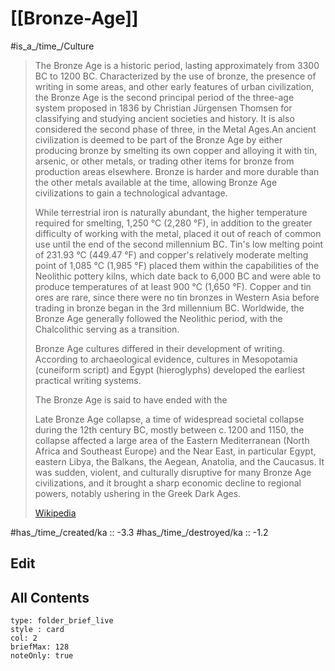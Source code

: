 # [[Bronze-Age]] 

#is_a_/time_/Culture 

> The Bronze Age is a historic period, lasting approximately from 3300 BC to 1200 BC. Characterized by the use of bronze, the presence of writing in some areas, and other early features of urban civilization, the Bronze Age is the second principal period of the three-age system proposed in 1836 by Christian Jürgensen Thomsen for classifying and studying ancient societies and history. It is also considered the second phase of three, in the Metal Ages.An ancient civilization is deemed to be part of the Bronze Age by either producing bronze by smelting its own copper and alloying it with tin, arsenic, or other metals, or trading other items for bronze from production areas elsewhere. Bronze is harder and more durable than the other metals available at the time, allowing Bronze Age civilizations to gain a technological advantage.
>
> While terrestrial iron is naturally abundant, the higher temperature required for smelting, 1,250 °C (2,280 °F), in addition to the greater difficulty of working with the metal, placed it out of reach of common use until the end of the second millennium BC. Tin's low melting point of 231.93 °C (449.47 °F) and copper's relatively moderate melting point of 1,085 °C (1,985 °F) placed them within the capabilities of the Neolithic pottery kilns, which date back to 6,000 BC and were able to produce temperatures of at least 900 °C (1,650 °F). Copper and tin ores are rare, since there were no tin bronzes in Western Asia before trading in bronze began in the 3rd millennium BC. Worldwide, the Bronze Age generally followed the Neolithic period, with the Chalcolithic serving as a transition.
>
> Bronze Age cultures differed in their development of writing. According to archaeological evidence, cultures in Mesopotamia (cuneiform script) and Egypt (hieroglyphs) developed the earliest practical writing systems.
>
> The Bronze Age is said to have ended with the
>
> Late Bronze Age collapse, a time of widespread societal collapse during the 12th century BC, mostly between c. 1200 and 1150, the collapse affected a large area of the Eastern Mediterranean (North Africa and Southeast Europe) and the Near East, in particular Egypt, eastern Libya, the Balkans, the Aegean, Anatolia, and the Caucasus. It was sudden, violent, and culturally disruptive for many Bronze Age civilizations, and it brought a sharp economic decline to regional powers, notably ushering in the Greek Dark Ages.
>
> [Wikipedia](https://en.wikipedia.org/wiki/Bronze%20Age)


#has_/time_/created/ka :: -3.3 
#has_/time_/destroyed/ka :: -1.2 


## Edit

## All Contents

```ccard
type: folder_brief_live
style : card
col: 2
briefMax: 128
noteOnly: true
```

